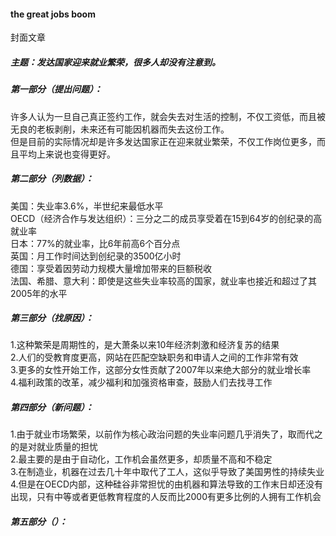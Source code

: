 #### the great jobs boom
封面文章
##### 主题：发达国家迎来就业繁荣，很多人却没有注意到。
##### 第一部分（提出问题）：
许多人认为一旦自己真正签约工作，就会失去对生活的控制，不仅工资低，而且被无良的老板剥削，未来还有可能因机器而失去这份工作。  
但是目前的实际情况却是许多发达国家正在迎来就业繁荣，不仅工作岗位更多，而且平均上来说也变得更好。
##### 第二部分（列数据）：
美国：失业率3.6%，半世纪来最低水平  
OECD（经济合作与发达组织）：三分之二的成员享受着在15到64岁的创纪录的高就业率  
日本：77%的就业率，比6年前高6个百分点  
英国：月工作时间达到创纪录的3500亿小时  
德国：享受着因劳动力规模大量增加带来的巨额税收  
法国、希腊、意大利：即使是这些失业率较高的国家，就业率也接近和超过了其2005年的水平
##### 第三部分（找原因）：
1.这种繁荣是周期性的，是大萧条以来10年经济刺激和经济复苏的结果  
2.人们的受教育度更高，网站在匹配空缺职务和申请人之间的工作非常有效  
3.更多的女性开始工作，这部分女性贡献了2007年以来绝大部分的就业增长率  
4.福利政策的改革，减少福利和加强资格审查，鼓励人们去找寻工作
##### 第四部分（新问题）：
1.由于就业市场繁荣，以前作为核心政治问题的失业率问题几乎消失了，取而代之的是对就业质量的担忧  
2.最主要的是由于自动化，工作机会虽然更多，却质量不高和不稳定  
3.在制造业，机器在过去几十年中取代了工人，这似乎导致了美国男性的持续失业  
4.但是在OECD内部，这种硅谷非常担忧的由机器和算法导致的工作末日却还没有出现，只有中等或者更低教育程度的人反而比2000有更多比例的人拥有工作机会
##### 第五部分（）：

